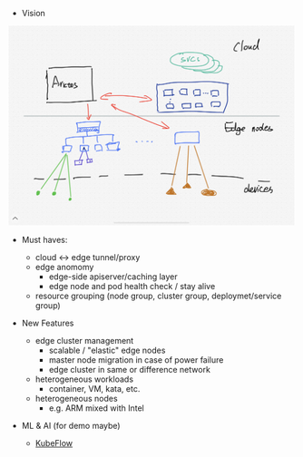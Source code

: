 - Vision

![](images/landscape.png)


- Must haves:
  - cloud <-> edge tunnel/proxy
  - edge anomomy
      - edge-side apiserver/caching layer 
      - edge node and pod health check / stay alive
  - resource grouping (node group, cluster group, deploymet/service group)

- New Features
  - edge cluster management
    - scalable / "elastic" edge nodes
    - master node migration in case of power failure
    - edge cluster in same or difference network
  - heterogeneous workloads
    - container, VM, kata, etc.
  - heterogeneous nodes
    - e.g. ARM mixed with Intel

- ML & AI (for demo maybe)
  - [KubeFlow](https://www.youtube.com/watch?v=HBxyLnEzyhw)


